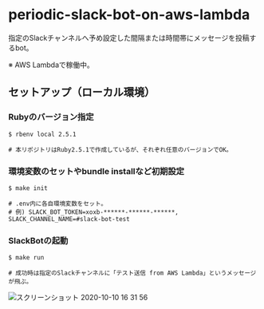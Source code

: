 # periodic-slack-bot-on-aws-lambda

指定のSlackチャンネルへ予め設定した間隔または時間帯にメッセージを投稿するbot。

※ AWS Lambdaで稼働中。

## セットアップ（ローカル環境）

### Rubyのバージョン指定

```
$ rbenv local 2.5.1

# 本リポジトリはRuby2.5.1で作成しているが、それぞれ任意のバージョンでOK。
```

### 環境変数のセットやbundle installなど初期設定

```
$ make init 

# .env内に各自環境変数をセット。
# 例) SLACK_BOT_TOKEN=xoxb-******-******-******, SLACK_CHANNEL_NAME=#slack-bot-test
```

### SlackBotの起動
```
$ make run

# 成功時は指定のSlackチャンネルに「テスト送信 from AWS Lambda」というメッセージが飛ぶ。
```

![スクリーンショット 2020-10-10 16 31 56](https://user-images.githubusercontent.com/51913879/95648974-2d2c5c00-0b16-11eb-80b3-1b20dcc6ff67.png)
